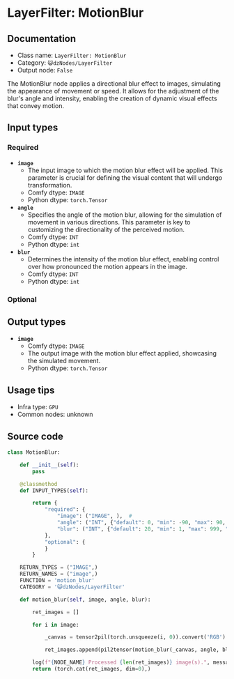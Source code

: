# LayerFilter: MotionBlur
## Documentation
- Class name: `LayerFilter: MotionBlur`
- Category: `😺dzNodes/LayerFilter`
- Output node: `False`

The MotionBlur node applies a directional blur effect to images, simulating the appearance of movement or speed. It allows for the adjustment of the blur's angle and intensity, enabling the creation of dynamic visual effects that convey motion.
## Input types
### Required
- **`image`**
    - The input image to which the motion blur effect will be applied. This parameter is crucial for defining the visual content that will undergo transformation.
    - Comfy dtype: `IMAGE`
    - Python dtype: `torch.Tensor`
- **`angle`**
    - Specifies the angle of the motion blur, allowing for the simulation of movement in various directions. This parameter is key to customizing the directionality of the perceived motion.
    - Comfy dtype: `INT`
    - Python dtype: `int`
- **`blur`**
    - Determines the intensity of the motion blur effect, enabling control over how pronounced the motion appears in the image.
    - Comfy dtype: `INT`
    - Python dtype: `int`
### Optional
## Output types
- **`image`**
    - Comfy dtype: `IMAGE`
    - The output image with the motion blur effect applied, showcasing the simulated movement.
    - Python dtype: `torch.Tensor`
## Usage tips
- Infra type: `GPU`
- Common nodes: unknown


## Source code
```python
class MotionBlur:

    def __init__(self):
        pass

    @classmethod
    def INPUT_TYPES(self):

        return {
            "required": {
                "image": ("IMAGE", ),  #
                "angle": ("INT", {"default": 0, "min": -90, "max": 90, "step": 1}),  # 角度
                "blur": ("INT", {"default": 20, "min": 1, "max": 999, "step": 1}),  # 模糊
            },
            "optional": {
            }
        }

    RETURN_TYPES = ("IMAGE",)
    RETURN_NAMES = ("image",)
    FUNCTION = 'motion_blur'
    CATEGORY = '😺dzNodes/LayerFilter'

    def motion_blur(self, image, angle, blur):

        ret_images = []

        for i in image:

            _canvas = tensor2pil(torch.unsqueeze(i, 0)).convert('RGB')

            ret_images.append(pil2tensor(motion_blur(_canvas, angle, blur)))

        log(f"{NODE_NAME} Processed {len(ret_images)} image(s).", message_type='finish')
        return (torch.cat(ret_images, dim=0),)

```

